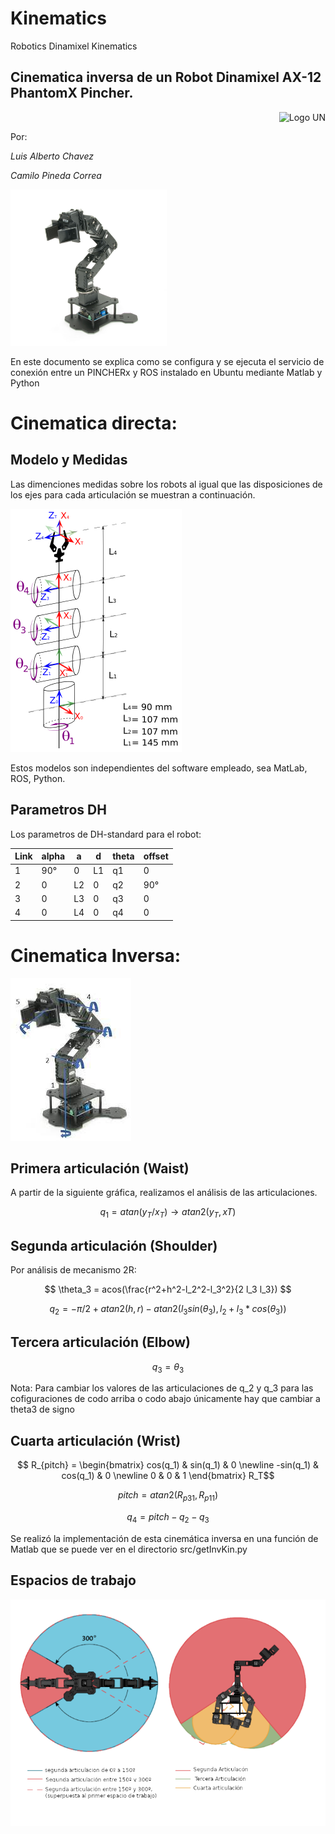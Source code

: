 # Kinematics
Robotics Dinamixel Kinematics 

## Cinematica inversa de un Robot Dinamixel AX-12 PhantomX Pincher.



<div>
<p style = 'text-align:right;'>
<img src="https://encrypted-tbn0.gstatic.com/images?q=tbn:ANd9GcSpw7VUCd_3cj1avB_6YTyQgX4e7nM5mVESyeb72_sLYUPdHkqi1yaDwMyR_tryIhLiRzM&usqp=CAU" alt="Logo UN" width="250px">
</p>
</div>

Por:

*Luis Alberto Chavez* 


*Camilo Pineda Correa*


<div>
<p style = 'text-align:left;'>
<img src="https://github.com/Rocosso/Kinematics/blob/main/Fotografias/pincher.jpg" alt="PhantomX_Pincher_ax-12" width="250px">
</p>
</div>



En este documento se explica como se configura y se ejecuta el servicio de conexión entre un PINCHERx y ROS instalado en Ubuntu mediante Matlab y Python

# Cinematica directa:

## Modelo y Medidas

Las dimenciones medidas sobre los robots al igual que las disposiciones de los ejes para cada articulación se muestran a continuación. 

![Modelo del robot PhantomX Pincher AX-12 ](https://github.com/Rocosso/lab4_Robotica/blob/main/Imagenes/DH_Pincher.png)

Estos modelos son independientes del software empleado, sea MatLab, ROS, Python.

## Parametros DH

Los parametros de DH-standard para el robot:

| Link |	alpha |	a	| d |	theta	| offset |
| -- | -- | -- | -- | -- | -- |
| 1	| 90°	| 0	| L1	| q1	| 0 | 
| 2	| 0	| L2	| 0	| q2	| 90° | 
| 3	| 0	| L3	| 0	| q3	| 0 | 
| 4	| 0	| L4	| 0	| q4	| 0 | 

# Cinematica Inversa:

![distribucion de los Ejes del robot Phantomx pincher AX-12](https://github.com/Rocosso/Kinematics/blob/main/Fotografias/pincher_Axis.jpg)

## Primera articulación (Waist)

A partir de la siguiente gráfica, realizamos el análisis de las articulaciones.



$$ q_1 = atan(y_T / x_T) \rightarrow  atan2(y_T, xT)$$

## Segunda articulación (Shoulder)

Por análisis de mecanismo 2R: <br>

$$ \theta_3 = acos(\frac{r^2+h^2-l_2^2-l_3^2}{2 l_3 l_3}) $$

$$ q_2 = -\pi/2 + atan2(h,r) - atan2(l_3 sin(\theta_3),l_2+l_3*cos(\theta_3)) $$

## Tercera articulación (Elbow)

$$ q_3 = \theta_3 $$

Nota: Para cambiar los valores de las articulaciones de q_2 y q_3 para las cofiguraciones de codo arriba o codo abajo únicamente hay que cambiar a theta3 de signo

## Cuarta articulación (Wrist)

$$ R_{pitch} = \begin{bmatrix} cos(q_1) & sin(q_1) & 0 \newline -sin(q_1) & cos(q_1) & 0 \newline 0 & 0 & 1 \end{bmatrix}  R_T$$

$$ pitch = atan2(R_{p31},R_{p11}) $$

$$ q_4 = pitch - q_2 - q_3 $$

Se realizó la implementación de esta cinemática inversa en una función de Matlab que se puede ver en el directorio src/getInvKin.py

## Espacios de trabajo



![Volumen de trabajod e robot PantomX AX-12 pincher ](https://github.com/Rocosso/Kinematics/blob/main/Fotografias/espacios%20de%20trabajo%20ampliado.png)
